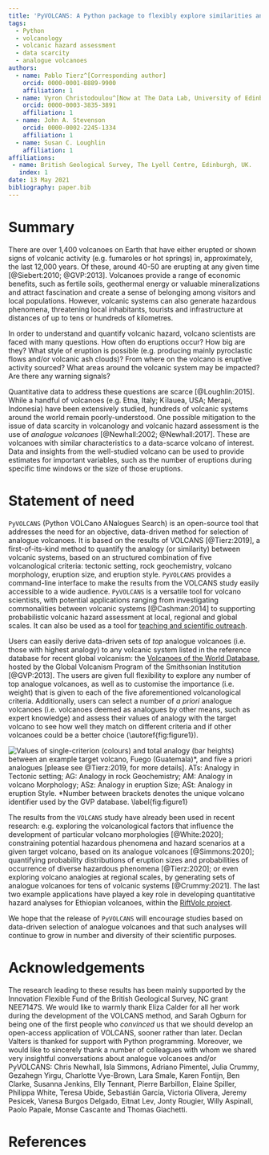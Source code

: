```yaml
---
title: 'PyVOLCANS: A Python package to flexibly explore similarities and differences between volcanic systems'
tags:
  - Python
  - volcanology
  - volcanic hazard assessment
  - data scarcity
  - analogue volcanoes
authors:
  - name: Pablo Tierz^[Corresponding author]
    orcid: 0000-0001-8889-9900
    affiliation: 1
  - name: Vyron Christodoulou^[Now at The Data Lab, University of Edinburgh, Edinburgh, UK]
    orcid: 0000-0003-3835-3891
    affiliation: 1
  - name: John A. Stevenson
    orcid: 0000-0002-2245-1334
    affiliation: 1
  - name: Susan C. Loughlin
    affiliation: 1
affiliations:
 - name: British Geological Survey, The Lyell Centre, Edinburgh, UK.
   index: 1
date: 13 May 2021
bibliography: paper.bib
---
```


# Summary

There are over 1,400 volcanoes on Earth that have either erupted or shown signs of volcanic activity (e.g. fumaroles or hot springs) in, approximately, the last 12,000 years.
Of these, around 40-50 are erupting at any given time [@Siebert:2010; @GVP:2013].
Volcanoes provide a range of economic benefits, such as fertile soils, geothermal energy or valuable mineralizations and attract fascination and create a sense of belonging among visitors and local populations.
However, volcanic systems can also generate hazardous phenomena, threatening local inhabitants, tourists and infrastructure at distances of up to tens or hundreds of kilometres.

In order to understand and quantify volcanic hazard, volcano scientists are faced with many questions.
How often do eruptions occur?
How big are they?
What style of eruption is possible (e.g. producing mainly pyroclastic flows and/or volcanic ash clouds)?
From where on the volcano is eruptive activity sourced?
What areas around the volcanic system may be impacted?
Are there any warning signals?

Quantitative data to address these questions are scarce [@Loughlin:2015].
While a handful of volcanoes (e.g. Etna, Italy; Kīlauea, USA; Merapi, Indonesia) have been extensively studied, hundreds of volcanic systems around the world remain poorly-understood.
One possible mitigation to the issue of data scarcity in volcanology and volcanic hazard assessment is the use of _analogue volcanoes_ [@Newhall:2002; @Newhall:2017].
These are volcanoes with similar characteristics to a data-scarce volcano of interest.
Data and insights from the well-studied volcano can be used to provide estimates for important variables, such as the number of eruptions during specific time windows or the size of those eruptions.


# Statement of need

`PyVOLCANS` (Python VOLCano ANalogues Search) is an open-source tool that addresses the need for an objective, data-driven method for selection of analogue volcanoes.
It is based on the results of VOLCANS [@Tierz:2019], a first-of-its-kind method to quantify the analogy (or similarity) between volcanic systems, based on an structured combination of five volcanological criteria: tectonic setting, rock geochemistry, volcano morphology, eruption size, and eruption style.
`PyVOLCANS` provides a command-line interface to make the results from the VOLCANS study easily accessible to a wide audience.
`PyVOLCANS` is a versatile tool for volcano scientists, with potential applications ranging from investigating commonalities between volcanic systems [@Cashman:2014] to supporting probabilistic volcanic hazard assessment at local, regional and global scales.
It can also be used as a tool for [teaching and scientific outreach](https://twitter.com/Xeno_lith/status/1384416032526266369?s=20).

Users can easily derive data-driven sets of _top_ analogue volcanoes (i.e. those with highest analogy) to any volcanic system listed in the reference database for recent global volcanism: the [Volcanoes of the World Database](https://volcano.si.edu/list_volcano_holocene.cfm), hosted by the Global Volcanism Program of the Smithsonian Institution [@GVP:2013].
The users are given full flexibility to explore any number of top analogue volcanoes, as well as to customise the importance (i.e. weight) that is given to each of the five aforementioned volcanological criteria.
Additionally, users can select a number of _a priori_ analogue volcanoes (i.e. volcanoes deemed as analogues by other means, such as expert knowledge) and assess their values of analogy with the target volcano to see how well they match on different criteria and if other volcanoes could be a better choice (\autoref{fig:figure1}).

![Values of single-criterion (colours) and total analogy (bar heights) between an example target volcano, Fuego (Guatemala)\*, and five _a priori_ analogues [please see @Tierz:2019, for more details].
ATs: Analogy in Tectonic setting; AG: Analogy in rock Geochemistry; AM: Analogy in volcano Morphology; ASz: Analogy in eruption Size; ASt: Analogy in eruption Style.
\*Number between brackets denotes the unique volcano identifier used by the GVP database.
\label{fig:figure1}](figure.png) 

The results from the `VOLCANS` study have already been used in recent research: e.g. exploring the volcanological factors that influence the development of particular volcano morphologies [@White:2020]; constraining potential hazardous phenomena and hazard scenarios at a given target volcano, based on its analogue volcanoes [@Simmons:2020]; quantifying probability distributions of eruption sizes and probabilities of occurrence of diverse hazardous phenomena [@Tierz:2020]; or even exploring volcano analogies at regional scales, by generating sets of analogue volcanoes for tens of volcanic systems [@Crummy:2021].
The last two example applications have played a key role in developing quantitative hazard analyses for Ethiopian volcanoes, within the [RiftVolc project](https://www.bgs.ac.uk/geology-projects/volcanoes/riftvolc/).

We hope that the release of `PyVOLCANS` will encourage studies based on data-driven selection of analogue volcanoes and that such analyses will continue to grow in number and diversity of their scientific purposes.


# Acknowledgements

The research leading to these results has been mainly supported by the Innovation Flexible Fund of the British Geological Survey, NC grant NEE7147S.
We would like to warmly thank Eliza Calder for all her work during the development of the VOLCANS method, and Sarah Ogburn for being one of the first people who _convinced_ us that we should develop an open-access application of VOLCANS, sooner rather than later.
Declan Valters is thanked for support with Python programming.
Moreover, we would like to sincerely thank a number of colleagues with whom we shared very insightful conversations about analogue volcanoes and/or PyVOLCANS: Chris Newhall, Isla Simmons, Adriano Pimentel, Julia Crummy, Gezahegn Yirgu, Charlotte Vye-Brown, Lara Smale, Karen Fontijn, Ben Clarke, Susanna Jenkins, Elly Tennant, Pierre Barbillon, Elaine Spiller, Philippa White, Teresa Ubide, Sebastián García, Victoria Olivera, Jeremy Pesicek, Vanesa Burgos Delgado, Eitnat Lev, Jonty Rougier, Willy Aspinall, Paolo Papale, Monse Cascante and Thomas Giachetti.

# References
